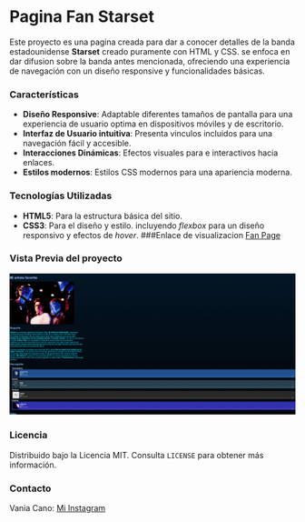 # Pagina Fan Starset

Este proyecto es una pagina creada para dar a conocer detalles de la banda estadounidense **Starset** creado puramente con HTML y CSS. se enfoca en dar difusion sobre la banda antes mencionada, ofreciendo una experiencia de navegación con un diseño responsive y funcionalidades básicas. 

### Características
+ **Diseño Responsive**: Adaptable diferentes tamaños de pantalla para una experiencia de usuario optima en dispositivos móviles y de escritorio.
+ **Interfaz de Usuario intuitiva**: Presenta vinculos incluidos para una navegación fácil y accesible.
+ **Interacciones Dinámicas**: Efectos visuales para e interactivos hacia enlaces.
+ **Estilos modernos**: Estilos CSS modernos para una apariencia moderna.

 ### Tecnologías Utilizadas
  + **HTML5**: Para la estructura básica del sitio.
  +  **CSS3**: Para el diseño y estilo. incluyendo _flexbox_ para un diseño responsivo y efectos de _hover_.
    ###Enlace de visualizacion
[Fan Page](https://fanpage-chi.vercel.app/)
### Vista Previa del proyecto 
![Demo](/imagenes/Cstarset.jpeg)

### Licencia 
Distribuido bajo la Licencia MIT. Consulta  `LICENSE` para obtener más información.

### Contacto
Vania Cano: [Mi Instagram](https://www.instagram.com/certbu/)
